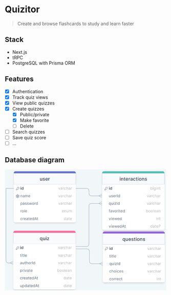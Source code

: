 # Quizitor

> Create and browse flashcards to study and learn faster

## Stack

- Next.js
- tRPC
- PostgreSQL with Prisma ORM

## Features

- [x] Authentication
- [x] Track quiz views
- [x] View public quizzes
- [x] Create quizzes
  - [x] Public/private
  - [x] Make favorite
  - [ ] Delete
- [ ] Search quizzes
- [ ] Save quiz score
- [ ] ...

## Database diagram

![Db diagram](db_diagram.png)
